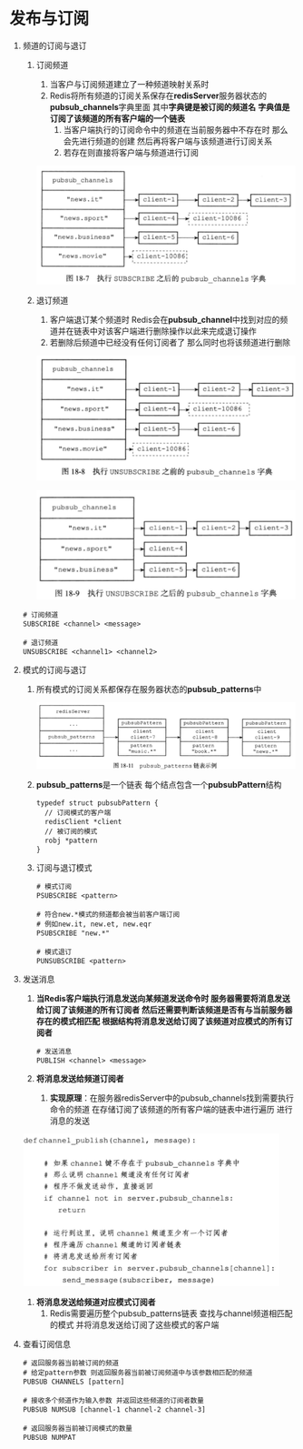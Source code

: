 # 发布与订阅

1. 频道的订阅与退订

   1. 订阅频道

      1. 当客户与订阅频道建立了一种频道映射关系时 
      2. Redis将所有频道的订阅关系保存在**redisServer**服务器状态的**pubsub_channels**字典里面 其中**字典键是被订阅的频道名** **字典值是订阅了该频道的所有客户端的一个链表**
         1. 当客户端执行的订阅命令中的频道在当前服务器中不存在时 那么会先进行频道的创建 然后再将客户端与该频道进行订阅关系
         2. 若存在则直接将客户端与频道进行订阅

      ![image-20220803111225560](https://raw.githubusercontent.com/zyb-992/Photobed/master/zyb/202209111659527.png)

   2. 退订频道

      1. 客户端退订某个频道时 Redis会在**pubsub_channel**中找到对应的频道并在链表中对该客户端进行删除操作以此来完成退订操作
      2. 若删除后频道中已经没有任何订阅者了 那么同时也将该频道进行删除

      ![image-20220803111412481](https://raw.githubusercontent.com/zyb-992/Photobed/master/zyb/202209111659528.png)

      ![image-20220803111422809](https://raw.githubusercontent.com/zyb-992/Photobed/master/zyb/202209111659529.png)

   ```
   # 订阅频道
   SUBSCRIBE <channel> <message>
   
   # 退订频道
   UNSUBSCRIBE <channel1> <channel2>
   ```

2. 模式的订阅与退订

   1. 所有模式的订阅关系都保存在服务器状态的**pubsub_patterns**中

      ![image-20220803112332105](https://raw.githubusercontent.com/zyb-992/Photobed/master/zyb/202209111659530.png)

   2. **pubsub_patterns**是一个链表 每个结点包含一个**pubsubPattern**结构

      ```
      typedef struct pubsubPattern {
      	// 订阅模式的客户端
      	redisClient *client
      	// 被订阅的模式
      	robj *pattern
      }
      ```

   3. 订阅与退订模式

      ```
      # 模式订阅
      PSUBSCRIBE <pattern>
      
      # 符合new.*模式的频道都会被当前客户端订阅 
      # 例如new.it, new.et, new.eqr
      PSUBSCRIBE "new.*"
      
      # 模式退订
      PUNSUBSCRIBE <pattern>
      ```

      

3. 发送消息

   1. **当Redis客户端执行消息发送向某频道发送命令时 服务器需要将消息发送给订阅了该频道的所有订阅者 然后还需要判断该频道是否有与当前服务器存在的模式相匹配 根据结构将消息发送给订阅了该频道对应模式的所有订阅者**

      ```
      # 发送消息
      PUBLISH <channel> <message>
      ```

   2. **将消息发送给频道订阅者**

      1. **实现原理**：在服务器redisServer中的pubsub_channels找到需要执行命令的频道 在存储订阅了该频道的所有客户端的链表中进行遍历 进行消息的发送

   ![image-20220803113417173](https://raw.githubusercontent.com/zyb-992/Photobed/master/zyb/202209111659531.png)

   1. **将消息发送给频道对应模式订阅者**
      1. Redis需要遍历整个pubsub_patterns链表 查找与channel频道相匹配的模式 并将消息发送给订阅了这些模式的客户端

4. 查看订阅信息

   ```
   # 返回服务器当前被订阅的频道
   # 给定pattern参数 则返回服务器当前被订阅频道中与该参数相匹配的频道
   PUBSUB CHANNELS [pattern]
   
   # 接收多个频道作为输入参数 并返回这些频道的订阅者数量
   PUBSUB NUMSUB [channel-1 channel-2 channel-3]
   
   # 返回服务器当前被订阅模式的数量
   PUBSUB NUMPAT
   ```